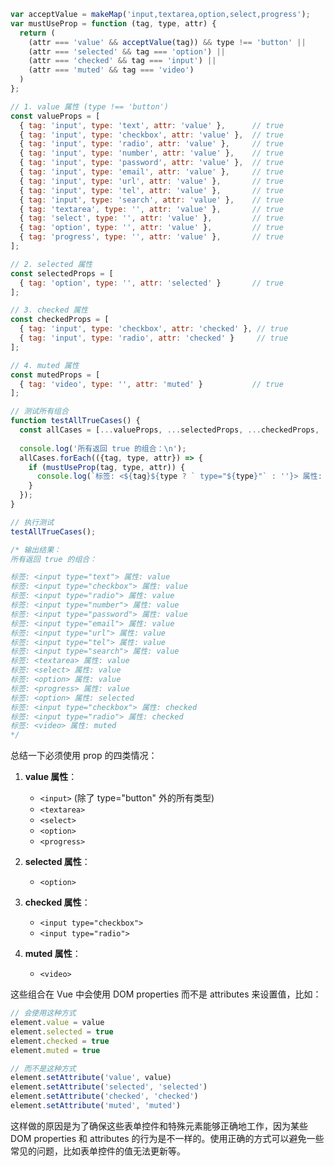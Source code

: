 ```js
var acceptValue = makeMap('input,textarea,option,select,progress');
var mustUseProp = function (tag, type, attr) {
  return (
    (attr === 'value' && acceptValue(tag)) && type !== 'button' ||
    (attr === 'selected' && tag === 'option') ||
    (attr === 'checked' && tag === 'input') ||
    (attr === 'muted' && tag === 'video')
  )
};
```

```javascript
// 1. value 属性 (type !== 'button')
const valueProps = [
  { tag: 'input', type: 'text', attr: 'value' },      // true
  { tag: 'input', type: 'checkbox', attr: 'value' },  // true
  { tag: 'input', type: 'radio', attr: 'value' },     // true
  { tag: 'input', type: 'number', attr: 'value' },    // true
  { tag: 'input', type: 'password', attr: 'value' },  // true
  { tag: 'input', type: 'email', attr: 'value' },     // true
  { tag: 'input', type: 'url', attr: 'value' },       // true
  { tag: 'input', type: 'tel', attr: 'value' },       // true
  { tag: 'input', type: 'search', attr: 'value' },    // true
  { tag: 'textarea', type: '', attr: 'value' },       // true
  { tag: 'select', type: '', attr: 'value' },         // true
  { tag: 'option', type: '', attr: 'value' },         // true
  { tag: 'progress', type: '', attr: 'value' },       // true
];

// 2. selected 属性
const selectedProps = [
  { tag: 'option', type: '', attr: 'selected' }       // true
];

// 3. checked 属性
const checkedProps = [
  { tag: 'input', type: 'checkbox', attr: 'checked' }, // true
  { tag: 'input', type: 'radio', attr: 'checked' }     // true
];

// 4. muted 属性
const mutedProps = [
  { tag: 'video', type: '', attr: 'muted' }           // true
];

// 测试所有组合
function testAllTrueCases() {
  const allCases = [...valueProps, ...selectedProps, ...checkedProps, ...mutedProps];
  
  console.log('所有返回 true 的组合：\n');
  allCases.forEach(({tag, type, attr}) => {
    if (mustUseProp(tag, type, attr)) {
      console.log(`标签: <${tag}${type ? ` type="${type}"` : ''}> 属性: ${attr}`);
    }
  });
}

// 执行测试
testAllTrueCases();

/* 输出结果：
所有返回 true 的组合：

标签: <input type="text"> 属性: value
标签: <input type="checkbox"> 属性: value
标签: <input type="radio"> 属性: value
标签: <input type="number"> 属性: value
标签: <input type="password"> 属性: value
标签: <input type="email"> 属性: value
标签: <input type="url"> 属性: value
标签: <input type="tel"> 属性: value
标签: <input type="search"> 属性: value
标签: <textarea> 属性: value
标签: <select> 属性: value
标签: <option> 属性: value
标签: <progress> 属性: value
标签: <option> 属性: selected
标签: <input type="checkbox"> 属性: checked
标签: <input type="radio"> 属性: checked
标签: <video> 属性: muted
*/

```

总结一下必须使用 prop 的四类情况：

1. **value 属性**：
   - `<input>` (除了 type="button" 外的所有类型)
   - `<textarea>`
   - `<select>`
   - `<option>`
   - `<progress>`

2. **selected 属性**：
   - `<option>`

3. **checked 属性**：
   - `<input type="checkbox">`
   - `<input type="radio">`

4. **muted 属性**：
   - `<video>`

这些组合在 Vue 中会使用 DOM properties 而不是 attributes 来设置值，比如：
```javascript
// 会使用这种方式
element.value = value
element.selected = true
element.checked = true
element.muted = true

// 而不是这种方式
element.setAttribute('value', value)
element.setAttribute('selected', 'selected')
element.setAttribute('checked', 'checked')
element.setAttribute('muted', 'muted')
```

这样做的原因是为了确保这些表单控件和特殊元素能够正确地工作，因为某些 DOM properties 和 attributes 的行为是不一样的。使用正确的方式可以避免一些常见的问题，比如表单控件的值无法更新等。